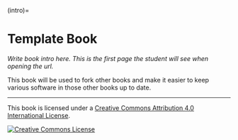 (intro)=
# Template Book

_Write book intro here. This is the first page the student will see when opening the url._

This book will be used to fork other books and make it easier to keep various software in those other books up to date.



---

This book is licensed under a <a rel="license" href="http://creativecommons.org/licenses/by/4.0/">Creative Commons Attribution 4.0 International License</a>.

<a rel="license" href="http://creativecommons.org/licenses/by/4.0/"><img alt="Creative Commons License" style="border-width:0" src="https://i.creativecommons.org/l/by/4.0/88x31.png"/></a>